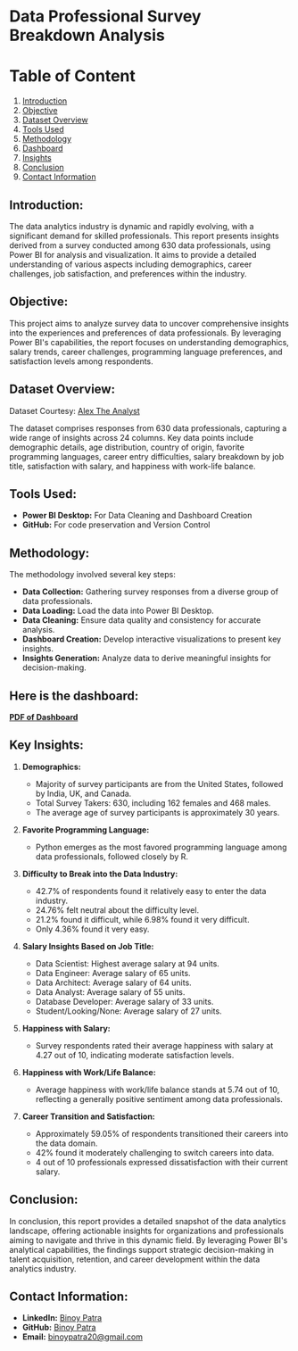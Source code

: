 # Data Professional Survey Breakdown Analysis

# Table of Content

1. [Introduction](#introduction)
2. [Objective](#objective)
3. [Dataset Overview](#dataset-overview)
4. [Tools Used](#tools-used)
5. [Methodology](#methodology)
6. [Dashboard](#here-is-the-dashboard)
7. [Insights](#insights)
8. [Conclusion](#conclusion)
9. [Contact Information](#contact-information)

## Introduction:
The data analytics industry is dynamic and rapidly evolving, with a significant demand for skilled professionals. This report presents insights derived from a survey conducted among 630 data professionals, using Power BI for analysis and visualization. It aims to provide a detailed understanding of various aspects including demographics, career challenges, job satisfaction, and preferences within the industry.

## Objective:
This project aims to analyze survey data to uncover comprehensive insights into the experiences and preferences of data professionals. By leveraging Power BI's capabilities, the report focuses on understanding demographics, salary trends, career challenges, programming language preferences, and satisfaction levels among respondents.

## Dataset Overview:
Dataset Courtesy: [Alex The Analyst](https://github.com/AlexTheAnalyst/Power-BI/blob/main/Power%20BI%20-%20Final%20Project.xlsx)

The dataset comprises responses from 630 data professionals, capturing a wide range of insights across 24 columns. Key data points include demographic details, age distribution, country of origin, favorite programming languages, career entry difficulties, salary breakdown by job title, satisfaction with salary, and happiness with work-life balance.

## Tools Used:
- **Power BI Desktop:** For Data Cleaning and Dashboard Creation 
- **GitHub:** For code preservation and Version Control

## Methodology:
The methodology involved several key steps:
- **Data Collection:** Gathering survey responses from a diverse group of data professionals.
- **Data Loading:** Load the data into Power BI Desktop.
- **Data Cleaning:** Ensure data quality and consistency for accurate analysis.
- **Dashboard Creation:** Develop interactive visualizations to present key insights.
- **Insights Generation:** Analyze data to derive meaningful insights for decision-making.

## Here is the dashboard: 
**[PDF of Dashboard](https://github.com/binoy-patra/Data-Professional-Survey-Breakdown-Analysis/blob/main/Data%20Professional%20Survey%20Breakdown%20Dashboard.pdf)**

## Key Insights:
1. **Demographics:**
   - Majority of survey participants are from the United States, followed by India, UK, and Canada.
   - Total Survey Takers: 630, including 162 females and 468 males.
   - The average age of survey participants is approximately 30 years.
   
2. **Favorite Programming Language:**
   - Python emerges as the most favored programming language among data professionals, followed closely by R.
   
3. **Difficulty to Break into the Data Industry:**
   - 42.7% of respondents found it relatively easy to enter the data industry.
   - 24.76% felt neutral about the difficulty level.
   - 21.2% found it difficult, while 6.98% found it very difficult.
   - Only 4.36% found it very easy.

4. **Salary Insights Based on Job Title:**
   - Data Scientist: Highest average salary at 94 units.
   - Data Engineer: Average salary of 65 units.
   - Data Architect: Average salary of 64 units.
   - Data Analyst: Average salary of 55 units.
   - Database Developer: Average salary of 33 units.
   - Student/Looking/None: Average salary of 27 units.

5. **Happiness with Salary:**
   - Survey respondents rated their average happiness with salary at 4.27 out of 10, indicating moderate satisfaction levels.

6. **Happiness with Work/Life Balance:**
   - Average happiness with work/life balance stands at 5.74 out of 10, reflecting a generally positive sentiment among data professionals.

7. **Career Transition and Satisfaction:**
   - Approximately 59.05% of respondents transitioned their careers into the data domain.
   - 42% found it moderately challenging to switch careers into data.
   - 4 out of 10 professionals expressed dissatisfaction with their current salary.

## Conclusion:
In conclusion, this report provides a detailed snapshot of the data analytics landscape, offering actionable insights for organizations and professionals aiming to navigate and thrive in this dynamic field. By leveraging Power BI's analytical capabilities, the findings support strategic decision-making in talent acquisition, retention, and career development within the data analytics industry.

## Contact Information:
- **LinkedIn:** [Binoy Patra](https://www.linkedin.com/in/binoy-patra-b9277b1b2?utm_source=share&utm_campaign=share_via&utm_content=profile&utm_medium=android_app)
- **GitHub:** [Binoy Patra](https://github.com/binoy-patra)
- **Email:** binoypatra20@gmail.com
